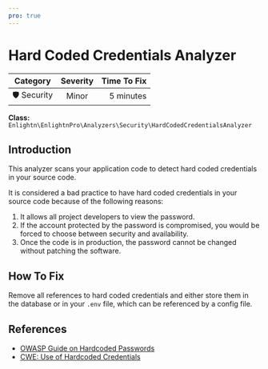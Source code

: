```yaml
---
pro: true
---
```


# Hard Coded Credentials Analyzer <Badge text="PRO" type="tip"/>

| Category       | Severity   | Time To Fix  |
| -------------  |:----------:| ------------:|
| 🛡️ Security    | Minor      | 5 minutes   |

**Class:** `Enlightn\EnlightnPro\Analyzers\Security\HardCodedCredentialsAnalyzer`

## Introduction

This analyzer scans your application code to detect hard coded credentials in your source code.

It is considered a bad practice to have hard coded credentials in your source code because of the following reasons:

1. It allows all project developers to view the password.
2. If the account protected by the password is compromised, you would be forced to choose between security and availability.
3. Once the code is in production, the password cannot be changed without patching the software.

## How To Fix

Remove all references to hard coded credentials and either store them in the database or in your `.env` file, which can be referenced by a config file.

## References

- [OWASP Guide on Hardcoded Passwords](https://owasp.org/www-community/vulnerabilities/Password_Management_Hardcoded_Password)
- [CWE: Use of Hardcoded Credentials](https://cwe.mitre.org/data/definitions/798.html)